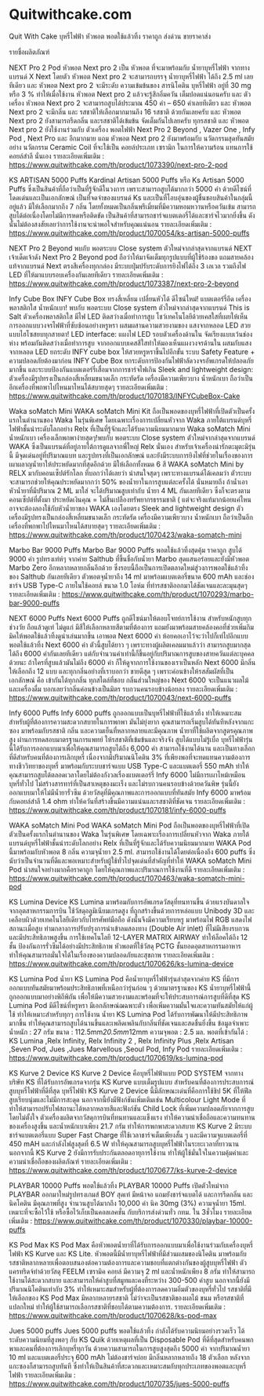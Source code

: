 # Quitwithcake.com
Quit With Cake บุหรี่ไฟฟ้า หัวพอต พอตใช้แล้วทิ้ง ราคาถูก ส่งด่วน ขายราคาส่ง 

รายชื่อผลิตภัณฑ์

NEXT Pro 2 Pod
หัวพอต Next pro 2 เป็น หัวพอต ที่จะมาพร้อมกับ น้ำยาบุหรี่ไฟฟ้า จากทางแบรนด์ X Next โดยตัว หัวพอต Next pro 2 จะสามารถบรรจุ น้ำยาบุหรี่ไฟฟ้า ได้ถึง 2.5 ml เลยทีเดียว และ หัวพอต Next pro 2 จะมีระดับ ความเข้มข้นของ สารนิโคติน บุหรี่ไฟฟ้า อยู่ที่ 30 mg หรือ 3 % ทำให้เมื่อใช้งาน หัวพอต Next pro 2 แล้วจะรู้สึกอิ่มควัน เต็มปอดแน่นอนครับ และ ตัวเครื่อง หัวพอต Next pro 2 จะสามารถสูบได้ประมาณ 450 คำ – 650 คำเลยทีเดียว และ หัวพอต Next pro 2 จะมีกลิ่น และ รสชาติให้เลือกมากมานถึง 16 รสชาติ ด้วยกันเลยครับ และ หัวพอต Next pro 2 ยังสามารถรีดกลิ่น และรสชาติได้เข้มข้น จัดเต็มกันไปเลยครับ ทุกรสชาติ และ หัวพอต Next pro 2 ยังใช้งานร่วมกับ ตัวเครื่อง พอตไฟฟ้า Next Pro 2 Beyond , Vazer One , Infy Pod , Next Pro และ อีกมากมาย แถม หัวพอต Next pro 2 ยังมาพร้อมกับ นวัตกรรมสุดทันสมัยอย่าง นวัตกรรม Ceramic Coil ที่จะใช้เป็น คอยล์ประเภท เซรามิก ในการให้ความร้อน แทนการใช้ คอยล์สำลี นั่นเอง
รายละเอียดเพิ่มเติม : https://www.quitwithcake.com/th/product/1073390/next-pro-2-pod


KS ARTISAN 5000 Puffs
Kardinal Artisan 5000 Puffs หรือ Ks Artisan 5000 Puffs ซึ่งเป็นสินค้าที่ถือว่าเป็นที่รู้จักดีในวงการ เพราะสามารถสูบได้มากกว่า 5000 คำ ด้วยดีไซน์ที่โดดเด่นและเป็นเอกลักษณ์ เป็นที่จดจำของแบรนด์ Ks และเป็นที่โอบอุ่นของผู้ชื่นชอบสินค้าในกลุ่มนี้อยู่แล้ว มีให้เลือกมากถึง 7 กลิ่น โดยทั้งหมดเป็นกลิ่นพรีเมี่ยมที่มีความหอมหวานหรือควันเข้ม สามารถสูบได้ต่อเนื่องโดยไม่มีการหดหรือติดขัด เป็นสินค้าที่สามารถชาร์จแบตเตอรี่ได้และชาร์จไวมากยิ่งขึ้น ดังนั้นไม่ต้องสงสัยเลยว่าการใช้งานจะน่าพอใจสำหรับคุณแน่นอน
รายละเอียดเพิ่มเติม : https://www.quitwithcake.com/th/product/1070054/ks-artisan-5000-puffs


NEXT Pro 2 Beyond
พบกับ พอตระบบ Close system ตัวใหม่จากล่าสุดจากแบรนด์ NEXT เจ้าเด็ดเจ้าดัง Next Pro 2 Beyond pod ถือว่าให้มาจัดเต็มทุกรูปแบบที่ผู้ใช้ร้องขอ แถมสายคล้องแท้จากแบรนด์ Next ตรงสีเครื่องทุกกล่อง มีระบบปุ่มปรับระดับการยิงไฟได้ถึง 3 เลเวล รวมถึงไฟ LED ที่ให้มาแบบรอบเครื่องกันเลยทีเดียว 
รายละเอียดเพิ่มเติม : https://www.quitwithcake.com/th/product/1073387/next-pro-2-beyond


Infy Cube Box
INFY Cube Box ทรงสี่เหลี่ยม เปลี่ยนหัวได้ ดีไซน์ใหม่! แบตเตอร์รี่อึด เครื่องพลาสติกใส น้ำหนักเบา! พบกับ พอตระบบ Close system ตัวใหม่จากล่าสุดจากแบรนด์ This is Salt ตัวเครื่องพลาสติกใส มีไฟ LED ติดสว่างเมื่อทำการสูบ โชว์เทคโนโลยีด้วยเคสใสที่เผยให้เห็นการออกแบบวงจรไฟฟ้าที่ซับซ้อนอย่างหรูหรา ผสมผสานความสวยงามของ แสงจากหลอด LED สวยแบบไฮโซสยบทุกสายตา!
LED interface: แผงไฟ LED รอบตัวเครื่องด้านใน จัดเรียงแบบเว้นช่องห่าง พร้อมกันติดสว่างเมื่อทำการสูบ จากออกแบบเคสสีใสทำให้มองเห็นแผงวงจรด้านใน ผสมกับแสงจากหลอด LED ยกระดับ INFY cube box ให้สวยหรูหราขึ้นไปอีกขั้น
ระบบ Safety Feature + ความปลอดภัยต้องมาก่อน INFY Cube Box ยกระดับการป้องกันไฟฟ้าลัดวงจรอัพเกรดให้ปลอดภัยมากขึ้น และระบบป้องกันแบตเตอร์รี่เสื่อมจากการชาร์จไฟเกิน
Sleek and lightweight design: ตัวเครื่องมีรูปทรงเป็นกล่องสี่เหลี่ยมขนาดเล็ก กระทัดรัด เครื่องมีความเพียวบาง น้ำหนักเบา ถือว่าเป็นอีกเครื่องที่พกพาไปไหนมาไหนได้สบายสุดๆ
รายละเอียดเพิ่มเติม : https://www.quitwithcake.com/th/product/1070183/INFYCubeBox-Cake


Waka soMatch Mini
WAKA soMatch Mini Kit ถือเป็นพอดของบุหรี่ไฟฟ้าที่เปิดตัวเป็นครั้งแรกในตำนานของ Waka ในรุ่นพิเศษ โดยเฉพาะเรื่องการเปลี่ยนหัวจาก Waka ภายใต้แบรนด์บุหรี่ไฟฟ้าชั้นนำระดับโลกอย่าง Relx ที่เป็นที่รู้จักและได้รับความนิยมมากมาย Waka soMatch Mini น้ำหนักเบา เครื่องเล็กพกพาง่ายสุดๆ!พบกับ พอตระบบ Close system ตัวใหม่จากล่าสุดจากแบรนด์ WAKA ซึ่งเป็นแบรนด์ที่อยู่ภายใต้การดูแลจากพี่ใหญ่ Relx นั่นเอง สำหรับเจ้าเครื่องน่ารักตะมุตะมิรุ่นนี้ มีจุดเด่นอยู่ที่ปริมาณแบท และรูปทรงที่เป็นเอกลักษณ์ และยังมีระบบการยิงไฟที่ช่วยในเรื่องของการเผาผลาญน้ำยาให้ประหยัดมากที่สุดอีกด้วย  มีให้เลือกทั้งหมด 6 สี
WAKA soMatch Mini by RELX มากับคอนเซ็ปต์รักโลก ที่บอกว่าได้เลยว่า น่าสนใจสุดๆ เพราะทางแบรนด์ได้เคลมว่า ตัวระบบจะสามารถช่วยให้คุณประหยัดมากกว่า 50% ของน้ำยาในการสูบแต่ละครั้งได้ นั่นหมายถึง ถ้าน้ำเอาหัวน้ำยาที่มีปริมาณ 2 ML มาใส่ จะได้ปริมาณสูบเท่ากับ น้ำยา 4 ML กันเลยทีเดียว ซึ่งก็จะตรงตามคอนเซ็ปต์ที่ตั้งมา ประหยัดเงินคุณ = ไม่สิ้นเปลืองทรัพยากรธรรมชาติ ( แต่จะจริงแท้มากน้อยแค่ไหน อาจจะต้องลองใช้กับหัวน้ำยาของ WAKA เองโดยตรง Sleek and lightweight design ตัวเครื่องมีรูปทรงเป็นกล่องสี่เหลี่ยมขนาดเล็ก กระทัดรัด เครื่องมีความเพียวบาง น้ำหนักเบา ถือว่าเป็นอีกเครื่องที่พกพาไปไหนมาไหนได้สบายสุดๆ
รายละเอียดเพิ่มเติม : https://www.quitwithcake.com/th/product/1070423/waka-somatch-mini


Marbo Bar 9000 Puffs 
Marbo Bar 9000 Puffs พอตใช้แล้วทิ้งสุดคุ้ม ราคาถูก สูบได้ 9000 คำ รูปทรงเท่ห์ๆ จากค่าย Salthub ที่ขึ้นชื่อกับน้ำยา Marbo สุดแสนอร่อยและยังมีหัวพอต Marbo Zero อีกหลากหลายกลิ่นอีกด้วย ซึ่งรอบนี้ถือเป็นการเปิดตลาดใหม่สู่วงการพอตใช้แล้วทิ้งของ Salthub กันเลยทีเดียว ตัวพอตจุน้ำยาถึง 14 ml มาพร้อมแบตเตอรี่ขนาด 600 mAh และช่องชาร์จ USB Type-C ภายในใช้คอยล์ ขนาด 1.0 โอห์ม ที่ทำรสชาติออกมาได้ชัดเจนและละมุนสุดๆ
รายละเอียดเพิ่มเติม : https://www.quitwithcake.com/th/product/1070293/marbo-bar-9000-puffs


NEXT 6000 Puffs
Next 6000 Puffs ถูกดีไซน์มาให้ตอบโจทย์การใช้งาน สำหรับหนักสูบทุกช่วงวัย ถือแล้วดูเท่ ไม่ดูแก่ มีสีให้เลือกหลายสีตามที่ต้องการ แถมยังมาพร้อมสายคล้องคอที่ช่วยเพิ่มกิมมิคให้พอตใช้แล้วทิ้งดูน่าเล่นมากขึ้น เอาพอต Next 6000 คำ ห้อยคอเอาไว้จะว่าไปก็เท่ไปอีกแบบพอตใช้แล้วทิ้ง Next 6000 คำ ตัวนี้สูบได้ยาว ๆ เพราะทางผู้ผลิตเคลมมาแล้วว่า สามารถสูบมากสุดได้ถึง 6000 คำกันเลยทีเดียว แต่กับจำนวนคำเท่านี้ก็ขึ้นอยู่กับปริมาณการสูบของสายควันแต่ละบุคคลด้วยนะ ถ้าใครที่สูบแล้วมันไม่ถึง 6000 คำ ก็ให้ดูจากการใช้งานของเราเป็นหลัก Next 6000 มีกลิ่นให้เลือกถึง 12 แบบ และทุกกลิ่นอย่างที่เราบอกว่า ขายดีสุด ๆ เพราะค่อนข้างให้รสสัมผัสที่เป็นเอกลักษณ์ คือ เข้ากันได้ทุกกลิ่น ทุกสไตล์ที่ชอบ กลิ่นส่วนใหญ่ของ Next 6000 จะเป็นแนวผลไม้และเครื่องดื่ม บอกเลยว่ากลิ่นค่อนข้างเป็นมิตร รบกวนคนรอบข้างน้อยลง
รายละเอียดเพิ่มเติม : https://www.quitwithcake.com/th/product/1070043/next-6000-puffs


Infy 6000 Puffs
Infy 6000 puffs ถูกออกแบบเป็นบุหรี่ไฟฟ้าที่ใช้แล้วทิ้ง ทำให้เหมาะสมสำหรับผู้ที่ต้องการความสะดวกสบายในการพกพา มันไม่ยุ่งยาก คุณสามารถเริ่มสูบได้ทันทีหลังจากแกะซอง มาพร้อมกับรสชาติ กลิ่น และความเย็นที่หลากหลายและมีคุณภาพ น้ำยาที่ใช้ผลิตจากสูตรคุณภาพสูง ผ่านการทดสอบมาตรฐานการแพทย์ ให้รสชาติที่เข้มข้นและจริงจัง สูบได้แบบไม่รู้เบื่อ
บุหรี่ไฟฟ้ารุ่นนี้ได้รับการออกแบบมาเพื่อให้คุณสามารถสูบได้ถึง 6,000 คำ สามารถใช้งานได้นาน และเป็นทางเลือกที่ดีสำหรับคนที่ต้องการเลิกบุหรี่ เนื่องจากมีปริมาณนิโคติน 3% ที่เพียงพอที่จะทดแทนความต้องการทางชีววิทยาของบุหรี่ มาพร้อมกับระบบชาร์จแบบ USB Type-C และแบตเตอรี่ 550 mAh ทำให้คุณสามารถสูบได้ตลอดเวลาโดยไม่ต้องกังวลเรื่องแบตเตอร์รี่ Infy 6000 ไม่มีการเผาไหม้เหมือนบุหรี่ทั่วไป ไม่สร้างสารทาร์ที่เป็นสาเหตุของมะเร็ง และไม่รบกวนคนรอบข้างด้วยควันพิษ รุ่นนี้ยังออกแบบมาให้ไม่มีน้ำยารั่วซึม ด้วยวัสดุที่มีคุณภาพและการออกแบบที่ทันสมัย  Infy 6000 มาพร้อมกับคอยล์สำลี 1.4 ohm ทำให้ควันที่สร้างขึ้นมีความแน่นและรสชาติที่ชัดเจน
รายละเอียดเพิ่มเติม : https://www.quitwithcake.com/th/product/1070181/infy-6000-puffs


WAKA soMatch Mini Pod 
WAKA soMatch Mini Pod ถือเป็นพอตของบุหรี่ไฟฟ้าที่เปิดตัวเป็นครั้งแรกในตำนานของ Waka ในรุ่นพิเศษ โดยเฉพาะเรื่องการเปลี่ยนหัวจาก Waka ภายใต้แบรนด์บุหรี่ไฟฟ้าชั้นนำระดับโลกอย่าง Relx ที่เป็นที่รู้จักและได้รับความนิยมมากมาย WAKA Pod นี้มาพร้อมกับหัวพอต 8 กลิ่น ความจุน้ำยา 2.5 ml. สามารถใช้งานได้โดยต่อเนื่องถึง 600 puffs ซึ่งนับว่าเป็นจำนวนที่ดีและพอเหมาะสำหรับผู้ใช้ทั่วไปจุดเด่นที่สำคัญที่ทำให้ WAKA soMatch Mini Pod น่าสนใจอย่างมากคือราคาถูก โดยให้คุณภาพและปริมาณการใช้งานที่ดี
รายละเอียดเพิ่มเติม : https://www.quitwithcake.com/th/product/1070463/waka-somatch-mini-pod


KS Lumina Device
KS Lumina มาพร้อมกับการอัพเกรดวัสดุที่ทนทานขึ้น ด้วยแรงบันดาลใจจากอุตสาหกรรมการบิน ใช้วัสดุอลูมิเนียมเกรดสูง ที่ถูกสร้างขึ้นด้วยการหล่อแบบ Unibody 3D และเคลือบผิวด้วยเทคโนโลยีเดียวกับโทรศัพท์มือถือ ดังนั้นจึงมีความเรียบหรู มาพร้อมไฟ RGB แสดงไฟสถานะเมื่อสูบ
ท่ามกลางการปรับปรุงการนำเข้าลมสองทาง (Double Air inlet) ที่ไม่มีเสียงรบกวน และมีประสิทธิภาพสูงขึ้น การใช้เทคโนโลยี 12-LAYER MATRIX AIRWAY ทำให้ล็อคได้ถึง 12 ชั้น ป้องกันการรั่วซึมได้อย่างมีประสิทธิภาพ หัวพอตที่ใช้วัสดุ PCTG ชั้นยอดอุตสาหกรรมอาหาร ทำให้คุณสามารถมั่นใจได้ในเรื่องของความปลอดภัยและสุขภาพ
รายละเอียดเพิ่มเติม : https://www.quitwithcake.com/th/product/1070626/ks-lumina-device


KS Lumina Pod
น้ำยา KS Lumina Pod คือน้ำยาบุหรี่ไฟฟ้ารุ่นล่าสุดจากค่าย KS ที่มีการออกแบบทันสมัยมาพร้อมประสิทธิภาพที่เหนือกว่ารุ่นก่อน ๆ ด้วยมาตรฐานของ KS  น้ำยาบุหรี่ไฟฟ้านี้ถูกออกแบบมาอย่างพิถีพิถัน เพื่อให้มีความสวยงามและพร้อมที่จะให้ประสบการณ์การสูบที่ดีที่สุด KS Lumina Pod มีดีไซน์ที่หรูหรา มีเอกลักษณ์ฌฉพาะตัว เพื่อเพิ่มความมั่นใจและความทันสมัยให้แก่ผู้ใช้ ทำให้เหมาะสำหรับทุกๆ การใช้งาน น้ำยา KS Lumina Pod ได้รับการพัฒนาให้มีประสิทธิภาพมากขึ้น ทำให้คุณสามารถสูบได้นานขึ้นและเพลิดเพลินกับกลิ่นที่ชัดเจนและสดชื่นยิ่งขึ้น
ข้อมูลจำเพาะ
น้ำหนัก : 27 กรัม
ขนาด : 112.5mm*20.5mm*12mm
ความจุพอต : 2.5 มล.
พอตที่เข้ากันได้ : KS Lumina ,Relx Infinity, Relx Infinity 2 , Relx Infinity Plus ,Relx Artisan ,Seven Pod, Jues ,Jues Marvellous ,Seoul Pod, Infy Pod
รายละเอียดเพิ่มเติม : https://www.quitwithcake.com/th/product/1070619/ks-lumina-pod


KS Kurve 2 Device
KS Kurve 2 Device คือบุหรี่ไฟฟ้าแบบ POD SYSTEM จากทางบริษัท KS ที่ได้รับการอัพเกรดจากรุ่น KS Kurve แบบเต็มรูปแบบ สำหรับคนที่ต้องการประสบการณ์สูบบุหรี่ไฟฟ้าที่ดีที่สุด บุหรี่ไฟฟ้า KS Kurve 2 Device นี้มีลักษณะเด่นที่คือการใช้ชิป 5K ที่ให้ฟีลสูบเรียบนุ่มและไม่มีการสะดุด นอกจากนี้ยังมีฟังก์ชันเพิ่มเติมเช่น Multicolour Light Mode ที่ทำให้สามารถปรับไฟสถานะได้หลากหลายสีและฟังก์ชัน Child Lock ที่เพิ่มความปลอดภัยจากการสูบโดยไม่ตั้งใจ
ตัวเครื่องผลิตจากวัสดุการบินที่ทนทานและแข็งแรง ทำให้ความน่าเชื่อถือและความทนทานของเครื่องสูงขึ้น และน้ำหนักเบาเพียง 21.7 กรัม ทำให้การพกพาสะดวกสบาย KS Kurve 2 มีระบบชาร์จแบตเตอรี่แบบ Super Fast Charge ที่ใช้เวลาชาร์จเต็มเพียงสั้น ๆ และมีความจุแบตเตอรี่ที่ 450 mAH และกำลังไฟสูงสุดที่ 6.5 W ทำให้คุณสามารถสูบบุหรี่ไฟฟ้าในระยะเวลาที่ยาวนาน นอกจากนี้ KS Kurve 2 ยังมีการรับประกันตลอดอายุการใช้งาน ทำให้ผู้ใช้มั่นใจในความคุ้มค่าและความน่าเชื่อถือของผลิตภัณฑ์
รายละเอียดเพิ่มเติม : https://www.quitwithcake.com/th/product/1070677/ks-kurve-2-device


PLAYBAR 10000 Puffs
พอตใช้แล้วทิ้ง PLAYBAR 10000 Puffs เปิดตัวใหม่จาก PLAYBAR ออกมาใหม่รูปทรงเกมส์ BOY สุดเท่ มีหน้าจอ แถมยังชาร์จแบตได้ และการรีดกลิ่น และ นิคโคติน มีคุณภาพที่สูง จำนวนสูบได้มากถึง 10,000 คำ นิค 30mg (3%) ความจุน้ำยา 15ml. เหมาะที่จะซื้อไว้ใช้ หรือซื้อไว้เก็บเป็นคอลเลคชั่น กับบริการส่งด่วนทั่ว กทม. ใน 3ชั่วโมง
รายละเอียดเพิ่มเติม : https://www.quitwithcake.com/th/product/1070330/playbar-10000-puffs


KS Pod Max
KS Pod Max คือหัวพอตน้ำยาที่ได้รับการออกแบบมาเพื่อใช้งานร่วมกับเครื่องบุหรี่ไฟฟ้า KS Kurve และ KS Lite. หัวพอตนี้มีน้ำยาบุหรี่ไฟฟ้าที่มีส่วนผสมของนิโคติน มาพร้อมกับรสชาติหลากหลายเพื่อตอบสนองต่อความต้องการและความชอบที่แตกต่างกันของผู้สูบบุหรี่ไฟฟ้า
ตัวแครทริดจ์ทำด้วยวัสดุ FEELM เซรามิค คอยล์ มีความจุ 2 ml และน้ำหนักเพียง 8 กรัม ทำให้สามารถใช้งานได้สะดวกสบาย และสามารถให้คำสูบที่สมูทและคงที่ระหว่าง 300-500 คำสูบ นอกจากนี้ยังมีปริมาณนิโคตินเท่ากับ 3% ทำให้เหมาะสมสำหรับผู้ที่ต้องการลดความอิ่มตัวของบุหรี่ทั่วไป รสชาติที่มีให้เลือกของ KS Pod Max มีหลากหลายรสชาติ ไม่ว่าจะเป็นรสชาติของผลไม้ ขนม หรือรสชาติที่แปลกใหม่ ทำให้ผู้ใช้สามารถเลือกรสชาติที่ชอบได้ตามความต้องการ.
รายละเอียดเพิ่มเติม : https://www.quitwithcake.com/th/product/1070628/ks-pod-max

Jues 5000 puffs
Jues 5000 puffs พอตใช้แล้วทิ้ง กำลังได้รับความนิยมอย่างรวดเร็ว ได้ระดับความนิยมที่สูงพอๆ กับ KS Quik ด้วยเหตุผลที่เป็น Disposable Pod ที่ดีที่สุดสำหรับคนพกพาและคนที่ต้องการเลิกบุหรี่ทุกวัน ด้วยความสามารถในการสูบสูงสุดถึง 5000 คำ จากปริมาณน้ำยา 10 ml และแบตเตอรี่ประจุ 600 mAh ไม่ต้องชาร์จบ่อย มีกลิ่นหลากหลายถึง 18 ตัวเลือก หลังจากแกะซองก็สามารถสูบทันที ซึ่งทำให้เป็นสินค้าที่สะดวกและเหมาะสมกับทุกประเภทของพอตและบุหรี่ไฟฟ้า
รายละเอียดเพิ่มเติม : https://www.quitwithcake.com/th/product/1070735/jues-5000-puffs

